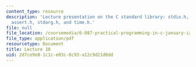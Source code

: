 ```yaml
---
content_type: resource
description: 'Lecture presentation on the C standard library: stdio.h, ctype.h, stdlib.h,
  assert.h, stdarg.h, and time.h.'
file: null
file_location: /coursemedia/6-087-practical-programming-in-c-january-iap-2010/2d7ce9e81c1ce03c8c93a12c9d21d0dd_MIT6_087IAP10_lec10.pdf
file_type: application/pdf
resourcetype: Document
title: Lecture 10
uid: 2d7ce9e8-1c1c-e03c-8c93-a12c9d21d0dd
---
```

